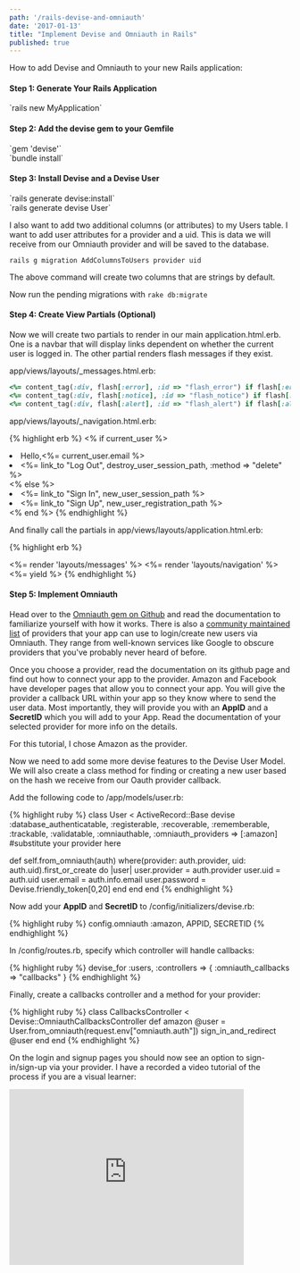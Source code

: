 ```yaml
---
path: '/rails-devise-and-omniauth'
date: '2017-01-13'
title: "Implement Devise and Omniauth in Rails"
published: true
---
```


How to add Devise and Omniauth to your new Rails application:

<h4>Step 1: Generate Your Rails Application</h4>
`rails new MyApplication`

<h4>Step 2: Add the devise gem to your Gemfile</h4>
`gem 'devise'`<br>
`bundle install`

<h4>Step 3: Install Devise and a Devise User</h4>
`rails generate devise:install`<br>
`rails generate devise User`<br>

I also want to add two additional columns (or attributes) to my Users table. I want to add user attributes for a provider and a uid. This is data we will receive from our Omniauth provider and will be saved to the database.<br>

`rails g migration AddColumnsToUsers provider uid`<br>

The above command will create two columns that are strings by default.

Now run the pending migrations with `rake db:migrate`

<h4>Step 4: Create View Partials (Optional)</h4>

Now we will create two partials to render in our main application.html.erb. One is a navbar that will display links dependent on whether the current user is logged in. The other partial renders flash messages if they exist.

app/views/layouts/_messages.html.erb:

```ruby
<%= content_tag(:div, flash[:error], :id => "flash_error") if flash[:error] %>
<%= content_tag(:div, flash[:notice], :id => "flash_notice") if flash[:notice] %>
<%= content_tag(:div, flash[:alert], :id => "flash_alert") if flash[:alert] %>
```

app/views/layouts/_navigation.html.erb:

{% highlight erb %}
<% if current_user %>
  <li>Hello,<%= current_user.email %></li>
  <li><%= link_to "Log Out", destroy_user_session_path, :method => "delete" %></li>
<% else %>
  <li><%= link_to "Sign In", new_user_session_path %></li>
  <li><%= link_to "Sign Up", new_user_registration_path %></li>
<% end %>
{% endhighlight %}

And finally call the partials in app/views/layouts/application.html.erb:

{% highlight erb %}
<!DOCTYPE html>
<html>
  <head>
    <title>MyApplication</title>
  </head>
  <body>
    <%= render 'layouts/messages' %>
    <%= render 'layouts/navigation' %>
    <%= yield %>
  </body>
</html>
{% endhighlight %}

<h4>Step 5: Implement Omniauth</h4>

Head over to the <a href="https://github.com/omniauth/omniauth">Omniauth gem on Github</a> and read the documentation to familiarize yourself with how it works. There is also a <a href="https://github.com/omniauth/omniauth/wiki/List-of-Strategies">community maintained list</a> of providers that your app can use to login/create new users via Omniauth. They range from well-known services like Google to obscure providers that you've probably never heard of before.

Once you choose a provider, read the documentation on its github page and find out how to connect your app to the provider. Amazon and Facebook have developer pages that allow you to connect your app. You will give the provider a callback URL within your app so they know where to send the user data. Most importantly, they will provide you with an **AppID** and a **SecretID** which you will add to your App. Read the documentation of your selected provider for more info on the details.

For this tutorial, I chose Amazon as the provider.

Now we need to add some more devise features to the Devise User Model. We will also create a class method for finding or creating a new user based on the hash we receive from our Oauth provider callback.

Add the following code to /app/models/user.rb:

{% highlight ruby %}
class User < ActiveRecord::Base
  devise :database_authenticatable, :registerable,
         :recoverable, :rememberable, :trackable, :validatable,
     :omniauthable, :omniauth_providers => [:amazon]
     #substitute your provider here

  def self.from_omniauth(auth)
      where(provider: auth.provider, uid: auth.uid).first_or_create do |user|
        user.provider = auth.provider
        user.uid = auth.uid
        user.email = auth.info.email
        user.password = Devise.friendly_token[0,20]
      end
  end
end
{% endhighlight %}

Now add your **AppID** and **SecretID** to /config/initializers/devise.rb:

{% highlight ruby %}
config.omniauth :amazon, APPID, SECRETID
{% endhighlight %}

In /config/routes.rb, specify which controller will handle callbacks:

{% highlight ruby %}
devise_for :users, :controllers => { :omniauth_callbacks => "callbacks" }
{% endhighlight %}

Finally, create a callbacks controller and a method for your provider:

{% highlight ruby %}
class CallbacksController < Devise::OmniauthCallbacksController
    def amazon
        @user = User.from_omniauth(request.env["omniauth.auth"])
        sign_in_and_redirect @user
    end
end
{% endhighlight %}

On the login and signup pages you should now see an option to sign-in/sign-up via your provider. I have a recorded a video tutorial of the process if you are a visual learner:

<iframe width="420" height="315" src="http://www.youtube.com/embed/8DdlW-lzowA" frameborder="0" allowfullscreen>
</iframe>
